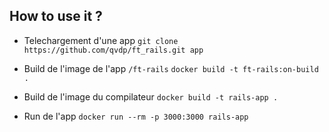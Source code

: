 ## How to use it ?

- Telechargement d'une app
```git clone https://github.com/qvdp/ft_rails.git app```

- Build de l'image de l'app `/ft-rails`
```docker build -t ft-rails:on-build .```

- Build de l'image du compilateur
```docker build -t rails-app .```

- Run de l'app
```docker run --rm -p 3000:3000 rails-app```
